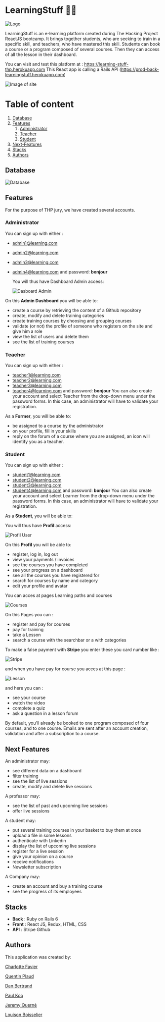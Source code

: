 # LearningStuff 🧑‍🏫

![Logo](https://i.imgur.com/DpQco85.png)

LearningStuff is an e-learning platform created during The Hacking Project ReactJS bootcamp.
It brings together students, who are seeking to train in a specific skill, and teachers, who have mastered this skill.
Students can book a course or a program composed of several courses. Then they can access of all the lesson in their dashboard.

You can visit and test this platform at : https://learning-stuff-thp.herokuapp.com
This React app is calling a Rails API (https://prod-back-learningstuff.herokuapp.com)


![Image of site](https://i.imgur.com/gZQ2GN3.png)

# Table of content

1. [Database](#Database)
2. [Features](#Features)
    1. [Administrator](#Administrator)
    2. [Teacher](#Teacher)
    3. [Student](#Student)
3. [Next-Features](#Next-Features)
4. [Stacks](#Stacks)
5. [Authors](#Authors)


## Database

![Database](https://i.imgur.com/Wia9xi1.png)

## Features

For the purpose of THP jury, we have created several accounts.

### Administrator

You can sign up with either :

- admin1@learning.com
- admin2@learning.com
- admin3@learning.com
- admin4@learning.com
  and password: **bonjour**

  You will thus have Dashboard Admin access:

  ![Dasboard Admin](https://i.imgur.com/TfHoJsY.png)

On this **Admin Dashboard** you will be able to:


- create a course by retrieving the content of a Github repository
- create, modify and delete training categories
- create training courses by choosing and grouping courses
- validate (or not) the profile of someone who registers on the site and give him a role
- view the list of users and delete them
- see the list of training courses

### Teacher

You can sign up with either :

- teacher1@learning.com
- teacher2@learning.com
- teacher3@learning.com
- teacher4@learning.com
  and password: **bonjour**
  You can also create your account and select Teacher from the drop-down menu under the password forms. In this case, an administrator will have to validate your registration.

As a **Former**, you will be able to:

- be assigned to a course by the administrator
- on your profile, fill in your skills
- reply on the forum of a course where you are assigned, an icon will identify you as a teacher.

### Student 

You can sign up with either :

- student1@learning.com
- student2@learning.com
- student3@learning.com
- student4@learning.com
  and password: **bonjour**
  You can also create your account and select Learner from the drop-down menu under the password forms. In this case, an administrator will have to validate your registration.

As a **Student**, you will be able to:

You will thus have **Profil** access:

![Profil User](https://i.imgur.com/AP8EM36.png)




On this **Profil** you will be able to:

- register, log in, log out
- view your payments / invoices
- see the courses you have completed
- see your progress on a dashboard
- see all the courses you have registered for
- search for courses by name and category
- edit your profile and avatar

You can acces at pages Learning paths and courses 


![Courses ](https://i.imgur.com/ML72Cvt.png)



On this Pages you can : 

- register and pay for courses
- pay for training
- take a Lesson
- search a course with the searchbar or a with categories


To make a false payment with **Stripe** you enter these you card number like :

![Stripe](https://i.imgur.com/sIz9v5J.png)



and when you have pay for course you acces at this page : 




![Lesson](https://i.imgur.com/XQQKITo.png)

and here you can :

- see your course
- watch the video 
- complete a quiz
- ask a question in a lesson forum

By default, you'll already be booked to one program composed of four courses, and to one course.
Emails are sent after an account creation, validation and after a subscription to a course.

## Next Features

An administrator may:

- see different data on a dashboard
- filter training
- see the list of live sessions
- create, modify and delete live sessions

A professor may:

- see the list of past and upcoming live sessions
- offer live sessions

A student may:

- put several training courses in your basket to buy them at once
- upload a file in some lessons
- authenticate with Linkedin
- display the list of upcoming live sessions
- register for a live session
- give your opinion on a course
- receive notifications
- Newsletter subscription

A Company may:

- create an account and buy a training course
- see the progress of its employees


## Stacks

- **Back** : Ruby on Rails 6
- **Front** : React JS, Redux, HTML, CSS
- **API** : Stripe Github

## Authors

This application was created by:

[Charlotte Favier](https://github.com/cha-fa)

[Quentin Plaud](https://github.com/kentsbrockman)

[Dan Bertrand](https://github.com/DanBertrand)

[Paul Koo](https://github.com/Hyakon)

[Jeremy Querné](https://github.com/Queje)

[Louison Boisselier](https://github.com/Louison-Boi)
